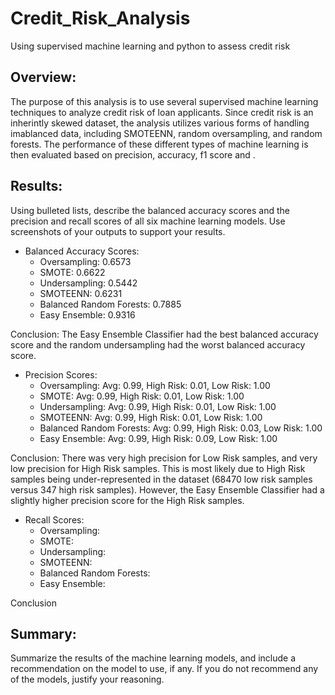 # Credit_Risk_Analysis
Using supervised machine learning and python to assess credit risk

## Overview: 
The purpose of this analysis is to use several supervised machine learning techniques to analyze credit risk of loan applicants. Since credit risk is an inherintly skewed dataset, the analysis utilizes various forms of handling imablanced data, including SMOTEENN, random oversampling, and random forests. The performance of these different types of machine learning is then evaluated based on precision, accuracy, f1 score and .

## Results: 
Using bulleted lists, describe the balanced accuracy scores and the precision and recall scores of all six machine learning models. Use screenshots of your outputs to support your results.
- Balanced Accuracy Scores:
  - Oversampling: 0.6573
  - SMOTE: 0.6622
  - Undersampling: 0.5442
  - SMOTEENN: 0.6231
  - Balanced Random Forests: 0.7885
  - Easy Ensemble: 0.9316
  
Conclusion: The Easy Ensemble Classifier had the best balanced accuracy score and the random undersampling had the worst balanced accuracy score.

- Precision Scores:
  - Oversampling: Avg: 0.99, High Risk: 0.01, Low Risk: 1.00
  - SMOTE: Avg: 0.99, High Risk: 0.01, Low Risk: 1.00
  - Undersampling: Avg: 0.99, High Risk: 0.01, Low Risk: 1.00
  - SMOTEENN: Avg: 0.99, High Risk: 0.01, Low Risk: 1.00
  - Balanced Random Forests: Avg: 0.99, High Risk: 0.03, Low Risk: 1.00
  - Easy Ensemble: Avg: 0.99, High Risk: 0.09, Low Risk: 1.00
  
Conclusion: There was very high precision for Low Risk samples, and very low precision for High Risk samples. This is most likely due to High Risk samples being under-represented in the dataset (68470 low risk samples versus 347 high risk samples). However, the Easy Ensemble Classifier had a slightly higher precision score for the High Risk samples.

- Recall Scores:
  - Oversampling: 
  - SMOTE: 
  - Undersampling: 
  - SMOTEENN: 
  - Balanced Random Forests: 
  - Easy Ensemble:

Conclusion

## Summary: 
Summarize the results of the machine learning models, and include a recommendation on the model to use, if any. If you do not recommend any of the models, justify your reasoning.
